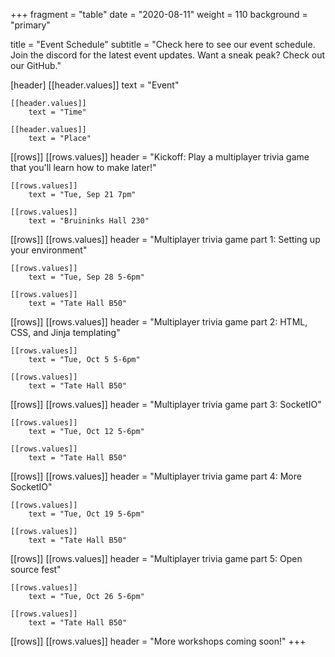 +++
fragment = "table"
date = "2020-08-11"
weight = 110
background = "primary"

title = "Event Schedule"
subtitle = "Check here to see our event schedule. Join the discord for the latest event updates. Want a sneak peak? Check out our GitHub."

[header]
    [[header.values]]
        text = "Event"

    [[header.values]]
        text = "Time"

    [[header.values]]
        text = "Place"

[[rows]]
    [[rows.values]]
        header = "Kickoff: Play a multiplayer trivia game that you'll learn how to make later!"

    [[rows.values]]
    	text = "Tue, Sep 21 7pm"    

    [[rows.values]]
        text = "Bruininks Hall 230"

[[rows]]
    [[rows.values]]
        header = "Multiplayer trivia game part 1: Setting up your environment"

    [[rows.values]]
    	text = "Tue, Sep 28 5-6pm"    

    [[rows.values]]
        text = "Tate Hall B50"

[[rows]]
    [[rows.values]]
        header = "Multiplayer trivia game part 2: HTML, CSS, and Jinja templating"

    [[rows.values]]
    	text = "Tue, Oct 5 5-6pm"

    [[rows.values]]
        text = "Tate Hall B50"

[[rows]]
    [[rows.values]]
        header = "Multiplayer trivia game part 3: SocketIO"

    [[rows.values]]
    	text = "Tue, Oct 12 5-6pm"    

    [[rows.values]]
        text = "Tate Hall B50"

[[rows]]
    [[rows.values]]
        header = "Multiplayer trivia game part 4: More SocketIO"

    [[rows.values]]
    	text = "Tue, Oct 19 5-6pm"

    [[rows.values]]
        text = "Tate Hall B50"

[[rows]]
    [[rows.values]]
        header = "Multiplayer trivia game part 5: Open source fest"

    [[rows.values]]
    	text = "Tue, Oct 26 5-6pm"    

    [[rows.values]]
        text = "Tate Hall B50"

[[rows]]
    [[rows.values]]
        header = "More workshops coming soon!"
+++